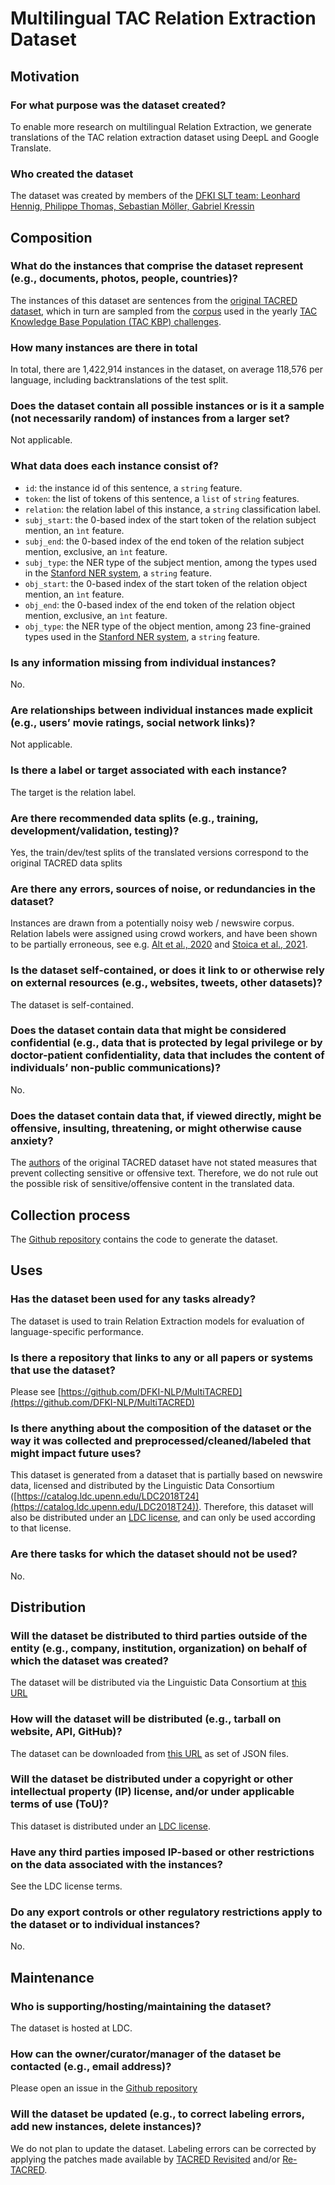 # Multilingual TAC Relation Extraction Dataset

## Motivation
### For what purpose was the dataset created?
To enable more research on multilingual Relation Extraction, we generate translations of the TAC relation extraction
dataset using DeepL and Google Translate.

### Who created the dataset
The dataset was created by members of the
[DFKI SLT team: Leonhard Hennig, Philippe Thomas, Sebastian Möller, Gabriel Kressin](https://www.dfki.de/en/web/research/research-departments/speech-and-language-technology/speech-and-language-technology-staff-members)

## Composition

### What do the instances that comprise the dataset represent (e.g., documents, photos, people, countries)?
The instances of this dataset are sentences from the
[original TACRED dataset](https://nlp.stanford.edu/projects/tacred/), which in turn
are sampled from the [corpus](https://catalog.ldc.upenn.edu/LDC2018T03) used in the yearly 
[TAC Knowledge Base Population (TAC KBP) challenges](https://tac.nist.gov/2017/KBP/index.html).  

### How many instances are there in total
In total, there are 1,422,914 instances in the dataset, on average 118,576 per language, 
including backtranslations of the test split.

### Does the dataset contain all possible instances or is it a sample (not necessarily random) of instances from a larger set?
Not applicable.

### What data does each instance consist of? 

- `id`: the instance id of this sentence, a `string` feature.
- `token`: the list of tokens of this sentence, a `list` of `string` features.
- `relation`: the relation label of this instance, a `string` classification label.
- `subj_start`: the 0-based index of the start token of the relation subject mention, an `ìnt` feature.
- `subj_end`: the 0-based index of the end token of the relation subject mention, exclusive, an `ìnt` feature.
- `subj_type`: the NER type of the subject mention, among the types used in the [Stanford NER system](https://stanfordnlp.github.io/CoreNLP/ner.html), a `string` feature.
- `obj_start`: the 0-based index of the start token of the relation object mention, an `ìnt` feature.
- `obj_end`: the 0-based index of the end token of the relation object mention, exclusive, an `ìnt` feature.
- `obj_type`: the NER type of the object mention, among 23 fine-grained types used in the [Stanford NER system](https://stanfordnlp.github.io/CoreNLP/ner.html), a `string` feature.

### Is any information missing from individual instances?
No.

### Are relationships between individual instances made explicit (e.g., users’ movie ratings, social network links)?
Not applicable.

### Is there a label or target associated with each instance?
The target is the relation label.

### Are there recommended data splits (e.g., training, development/validation, testing)?
Yes, the train/dev/test splits of the translated versions correspond to the original TACRED data splits

### Are there any errors, sources of noise, or redundancies in the dataset?
Instances are drawn from a potentially noisy web / newswire corpus. Relation labels were assigned
using crowd workers, and have been shown to be partially erroneous, see e.g. 
[Alt et al., 2020](https://aclanthology.org/2020.acl-main.142/) and
[Stoica et al., 2021](https://arxiv.org/abs/2104.08398).

### Is the dataset self-contained, or does it link to or otherwise rely on external resources (e.g., websites, tweets, other datasets)?
The dataset is self-contained.

### Does the dataset contain data that might be considered confidential (e.g., data that is protected by legal privilege or by doctor-patient confidentiality, data that includes the content of individuals’ non-public communications)?
No.

### Does the dataset contain data that, if viewed directly, might be offensive, insulting, threatening, or might otherwise cause anxiety?
The [authors](https://nlp.stanford.edu/pubs/zhang2017tacred.pdf) of the original TACRED dataset
have not stated measures that prevent collecting sensitive or offensive text. Therefore, we do 
not rule out the possible risk of sensitive/offensive content in the translated data.

## Collection process
The [Github repository](https://github.com/DFKI-NLP/MultiTACRED) contains the code to generate
the dataset.

## Uses

### Has the dataset been used for any tasks already?
The dataset is used to train Relation Extraction models for evaluation of language-specific performance.

### Is there a repository that links to any or all papers or systems that use the dataset?
Please see [https://github.com/DFKI-NLP/MultiTACRED](https://github.com/DFKI-NLP/MultiTACRED)

### Is there anything about the composition of the dataset or the way it was collected and preprocessed/cleaned/labeled that might impact future uses?
This dataset is generated from a dataset that is partially based on newswire data, licensed and distributed
by the Linguistic Data Consortium 
([https://catalog.ldc.upenn.edu/LDC2018T24](https://catalog.ldc.upenn.edu/LDC2018T24)). 
Therefore, this dataset will also
be distributed under an [LDC license](https://catalog.ldc.upenn.edu/license/ldc-non-members-agreement.pdf), 
and can only be used according to that license.

### Are there tasks for which the dataset should not be used?
No.

## Distribution
### Will the dataset be distributed to third parties outside of the entity (e.g., company, institution, organization) on behalf of which the dataset was created? 
The dataset will be distributed via the Linguistic Data Consortium at [this URL](to-be-done)

### How will the dataset will be distributed (e.g., tarball on website, API, GitHub)?
The dataset can be downloaded from [this URL](to-be-done) as set of JSON files.

### Will the dataset be distributed under a copyright or other intellectual property (IP) license, and/or under applicable terms of use (ToU)?
This dataset is distributed under an [LDC license](https://catalog.ldc.upenn.edu/license/ldc-non-members-agreement.pdf).

### Have any third parties imposed IP-based or other restrictions on the data associated with the instances?
See the LDC license terms.

### Do any export controls or other regulatory restrictions apply to the dataset or to individual instances?
No.

## Maintenance

### Who is supporting/hosting/maintaining the dataset?
The dataset is hosted at LDC.

### How can the owner/curator/manager of the dataset be contacted (e.g., email address)?
Please open an issue in the [Github repository](https://github.com/DFKI-NLP/MultiTACRED)

### Will the dataset be updated (e.g., to correct labeling errors, add new instances, delete instances)?
We do not plan to update the dataset. Labeling errors can be corrected by applying the
patches made available by [TACRED Revisited](https://github.com/DFKI-NLP/tacrev) 
and/or [Re-TACRED](https://github.com/gstoica27/Re-TACRED/).
